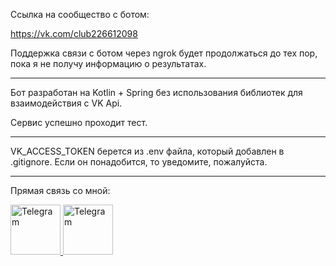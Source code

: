 Ссылка на сообщество с ботом:

https://vk.com/club226612098 

Поддержка связи с ботом через ngrok будет продолжаться до тех пор, пока я не получу информацию о результатах.

***

Бот разработан на Kotlin + Spring без использования библиотек для взаимодействия с VK Api.

Сервис успешно проходит тест.

***

VK_ACCESS_TOKEN берется из .env файла, который добавлен в .gitignore. Если он понадобится, то уведомите, пожалуйста.

***
Прямая связь со мной:

<a href="https://t.me/@JabriMuhi">
    <img src="https://cdn.worldvectorlogo.com/logos/telegram-1.svg" alt="Telegram" width="80" height="80">
</a>

<a href="https://vk.com/jabrimuhi">
    <img src="https://upload.wikimedia.org/wikipedia/commons/thumb/f/f3/VK_Compact_Logo_%282021-present%29.svg/768px-VK_Compact_Logo_%282021-present%29.svg.png" alt="Telegram" width="80" height="80">
</a>


